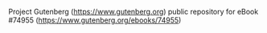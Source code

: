 Project Gutenberg (https://www.gutenberg.org) public repository for
eBook #74955 (https://www.gutenberg.org/ebooks/74955)
